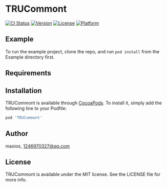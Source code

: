 # TRUCommont

[![CI Status](https://img.shields.io/travis/maoios/TRUCommont.svg?style=flat)](https://travis-ci.org/maoios/TRUCommont)
[![Version](https://img.shields.io/cocoapods/v/TRUCommont.svg?style=flat)](https://cocoapods.org/pods/TRUCommont)
[![License](https://img.shields.io/cocoapods/l/TRUCommont.svg?style=flat)](https://cocoapods.org/pods/TRUCommont)
[![Platform](https://img.shields.io/cocoapods/p/TRUCommont.svg?style=flat)](https://cocoapods.org/pods/TRUCommont)

## Example

To run the example project, clone the repo, and run `pod install` from the Example directory first.

## Requirements

## Installation

TRUCommont is available through [CocoaPods](https://cocoapods.org). To install
it, simply add the following line to your Podfile:

```ruby
pod 'TRUCommont'
```

## Author

maoios, 1246970327@qq.com

## License

TRUCommont is available under the MIT license. See the LICENSE file for more info.
